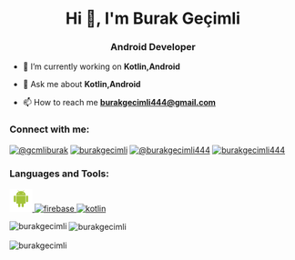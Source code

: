 <h1 align="center">Hi 👋, I'm Burak Geçimli</h1>
<h3 align="center">Android Developer</h3>

- 🔭 I’m currently working on **Kotlin,Android**

- 💬 Ask me about **Kotlin,Android**

- 📫 How to reach me **burakgecimli444@gmail.com**

<h3 align="left">Connect with me:</h3>
<p align="left">
<a href="https://twitter.com/@gcmliburak" target="blank"><img align="center" src="https://raw.githubusercontent.com/rahuldkjain/github-profile-readme-generator/master/src/images/icons/Social/twitter.svg" alt="@gcmliburak" height="30" width="40" /></a>
<a href="https://linkedin.com/in/burakgecimli" target="blank"><img align="center" src="https://raw.githubusercontent.com/rahuldkjain/github-profile-readme-generator/master/src/images/icons/Social/linked-in-alt.svg" alt="burakgecimli" height="30" width="40" /></a>
<a href="https://medium.com/@burakgecimli444" target="blank"><img align="center" src="https://raw.githubusercontent.com/rahuldkjain/github-profile-readme-generator/master/src/images/icons/Social/medium.svg" alt="@burakgecimli444" height="30" width="40" /></a>
<a href="https://www.hackerrank.com/burakgecimli444" target="blank"><img align="center" src="https://raw.githubusercontent.com/rahuldkjain/github-profile-readme-generator/master/src/images/icons/Social/hackerrank.svg" alt="burakgecimli444" height="30" width="40" /></a>
</p>

<h3 align="left">Languages and Tools:</h3>
<p align="left"> <a href="https://developer.android.com" target="_blank" rel="noreferrer"> <img src="https://raw.githubusercontent.com/devicons/devicon/master/icons/android/android-original-wordmark.svg" alt="android" width="40" height="40"/> </a> <a href="https://firebase.google.com/" target="_blank" rel="noreferrer"> <img src="https://www.vectorlogo.zone/logos/firebase/firebase-icon.svg" alt="firebase" width="40" height="40"/> </a> <a href="https://kotlinlang.org" target="_blank" rel="noreferrer"> <img src="https://www.vectorlogo.zone/logos/kotlinlang/kotlinlang-icon.svg" alt="kotlin" width="40" height="40"/> </a> </p>

<p><img align="left" src="https://github-readme-stats.vercel.app/api/top-langs?username=burakgecimli&show_icons=true&locale=en&layout=compact" alt="burakgecimli" /></p>

<p>&nbsp;<img align="center" src="https://github-readme-stats.vercel.app/api?username=burakgecimli&show_icons=true&locale=en" alt="burakgecimli" /></p>

<p><img align="center" src="https://github-readme-streak-stats.herokuapp.com/?user=burakgecimli&" alt="burakgecimli" /></p>
